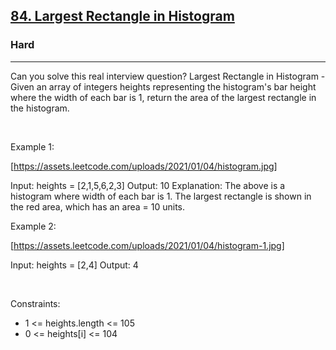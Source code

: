 <h2><a href="https://leetcode.com/problems/largest-rectangle-in-histogram/">84. Largest Rectangle in Histogram</a></h2><h3>Hard</h3><hr>Can you solve this real interview question? Largest Rectangle in Histogram - Given an array of integers heights representing the histogram's bar height where the width of each bar is 1, return the area of the largest rectangle in the histogram.

 

Example 1:

[https://assets.leetcode.com/uploads/2021/01/04/histogram.jpg]


Input: heights = [2,1,5,6,2,3]
Output: 10
Explanation: The above is a histogram where width of each bar is 1.
The largest rectangle is shown in the red area, which has an area = 10 units.


Example 2:

[https://assets.leetcode.com/uploads/2021/01/04/histogram-1.jpg]


Input: heights = [2,4]
Output: 4


 

Constraints:

 * 1 <= heights.length <= 105
 * 0 <= heights[i] <= 104